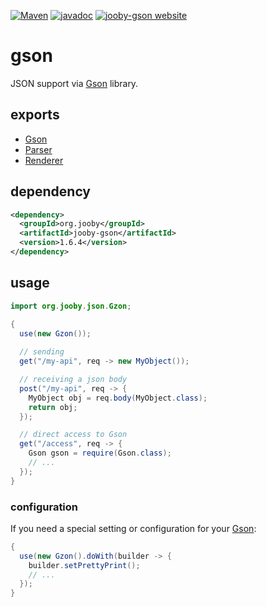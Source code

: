 [![Maven](https://img.shields.io/maven-metadata/v/http/central.maven.org/maven2/org/jooby/jooby-gson/maven-metadata.xml.svg)](http://mvnrepository.com/artifact/org.jooby/jooby-gson/1.6.4)
[![javadoc](https://javadoc.io/badge/org.jooby/jooby-gson.svg)](https://javadoc.io/doc/org.jooby/jooby-gson/1.6.4)
[![jooby-gson website](https://img.shields.io/badge/jooby-gson-brightgreen.svg)](http://jooby.org/doc/gson)
# gson

JSON support via [Gson](https://github.com/google/gson) library.

## exports

* [Gson](https://google-gson.googlecode.com/svn/trunk/gson/docs/javadocs/com/google/gson/Gson.html)
* [Parser](/apidocs/org/jooby/Parser.html)
* [Renderer](/apidocs/org/jooby/Renderer.html)

## dependency

```xml
<dependency>
  <groupId>org.jooby</groupId>
  <artifactId>jooby-gson</artifactId>
  <version>1.6.4</version>
</dependency>
```

## usage

```java
import org.jooby.json.Gzon;

{
  use(new Gzon());
 
  // sending
  get("/my-api", req -> new MyObject()); 

  // receiving a json body
  post("/my-api", req -> {
    MyObject obj = req.body(MyObject.class);
    return obj;
  });

  // direct access to Gson
  get("/access", req -> {
    Gson gson = require(Gson.class);
    // ...
  });
}
```

### configuration

If you need a special setting or configuration for your [Gson](https://google-gson.googlecode.com/svn/trunk/gson/docs/javadocs/com/google/gson/Gson.html):

```java
{
  use(new Gzon().doWith(builder -> {
    builder.setPrettyPrint();
    // ...
  });
}
```
